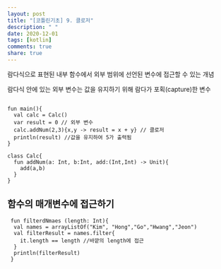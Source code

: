 ```yaml
---
layout: post
title: "[코틀린기초] 9. 클로저"
description: " "
date: 2020-12-01
tags: [kotlin]
comments: true
share: true
---   
```


람다식으로 표현된 내부 함수에서 외부 범위에 선언된 변수에 접근할 수 있는 개념 
  
람다식 안에 있는 외부 변수는 값을 유지하기 위해 람다가 포획(capture)한 변수  

```

fun main(){
  val calc = Calc()
  var result = 0 // 외부 변수
  calc.addNum(2,3){x,y -> result = x + y} // 클로저
  println(result) //값을 유지하여 5가 출력됨
}

class Calc{
  fun addNum(a: Int, b:Int, add:(Int,Int) -> Unit){
    add(a,b)
  }
}

```

## 함수의 매개변수에 접근하기  

```
 fun filterdNmaes (length: Int){
  val names = arrayListOf("Kim", "Hong","Go","Hwang","Jeon")
  val filterResult = names.filter{
    it.length == length //바깥의 length에 접근
  }
  println(filterResult)
 }
```
